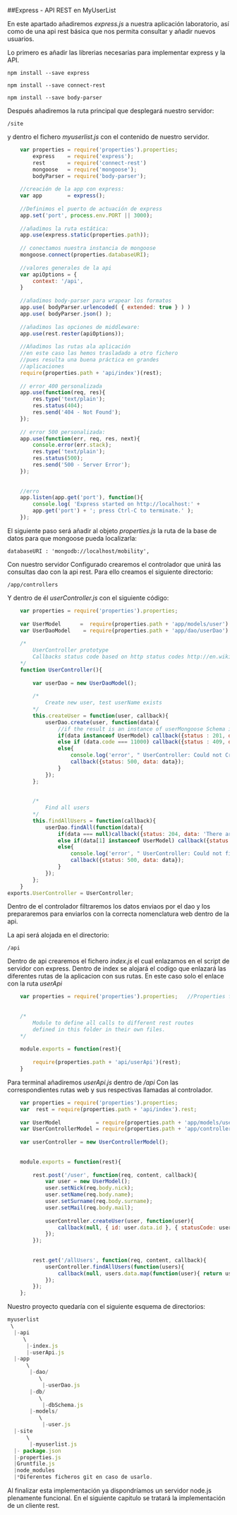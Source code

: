 ##Express - API REST en MyUserList

En este apartado añadiremos *express.js* a nuestra aplicación laboratorio, así como de una api rest básica que nos permita consultar y añadir nuevos usuarios.

Lo primero es añadir las librerias necesarias para implementar express y la API.

    npm install --save express
    
    npm install --save connect-rest

    npm install --save body-parser
    
Después añadiremos la ruta principal que desplegará nuestro servidor:

    /site
    
y dentro el fichero *myuserlist.js* con el contenido de nuestro servidor.

```javascript
    var properties = require('properties').properties;	  
        express    = require('express'); 	  				
        rest       = require('connect-rest') 
        mongoose   = require('mongoose');
    	bodyParser = require('body-parser');
    
    //creación de la app con express:	
    var app        = express();
    
    //Definimos el puerto de actuación de express
    app.set('port', process.env.PORT || 3000);
    
    //añadimos la ruta estática:
    app.use(express.static(properties.path)); 	
    
    // conectamos nuestra instancia de mongoose
    mongoose.connect(properties.databaseURI);
    
    //valores generales de la api
    var apiOptions = {
    	context: '/api',
    }
    
    //añadimos body-parser para wrapear los formatos
    app.use( bodyParser.urlencoded( { extended: true } ) )
    app.use( bodyParser.json() );
    
    //añadimos las opciones de middleware:
    app.use(rest.rester(apiOptions));
    
    //Añadimos las rutas ala aplicación
    //en este caso las hemos trasladado a otro fichero
    //pues resulta una buena práctica en grandes   
    //aplicaciones
    require(properties.path + 'api/index')(rest);
    
    // error 400 personalizada
    app.use(function(req, res){
    	res.type('text/plain');
    	res.status(404);
    	res.send('404 - Not Found');
    });
    
    // error 500 personalizada:
    app.use(function(err, req, res, next){
    	console.error(err.stack);
    	res.type('text/plain');
    	res.status(500);
    	res.send('500 - Server Error');
    });
    
    
    //erro
    app.listen(app.get('port'), function(){
    	console.log( 'Express started on http://localhost:' +
    	app.get('port') + '; press Ctrl-C to terminate.' );
    });
```
El siguiente paso será añadir al objeto *properties.js*
la ruta de la base de datos para que mongoose pueda localizarla:

    databaseURI : 'mongodb://localhost/mobility',
    
Con nuestro servidor Configurado crearemos el controlador que unirá las consultas dao con la api rest. Para ello creamos el siguiente directorio:

    /app/controllers
    
Y dentro de él *userController.js* con el siguiente código:

```javascript
    var properties = require('properties').properties;							//Import properties file
    	 	
    var UserModel  	   =  require(properties.path + 'app/models/user').User; 
    var UserDaoModel    = require(properties.path + 'app/dao/userDao').UserDao	
    
    /*
    	UserController prototype
    	Callbacks status code based on http status codes http://en.wikipedia.org/wiki/List_of_HTTP_status_codes.
    */
    function UserController(){
    
    	var userDao = new UserDaoModel();
    
    	/*	
    		Create new user, test userName exists
    	*/	
    	this.createUser = function(user, callback){
    		userDao.create(user, function(data){
    			//if the result is an instance of userMongoose Schema it was created:
    			if(data instanceof UserModel) callback({status : 201, data : data}); //If user has been created return correct value 201 and the user.
    			else if (data.code === 11000) callback({status : 409, data: 'this user already exist'});
    			else{
    				console.log('error', " UserController: Could not Create user:" + data);
    				callback({status: 500, data: data});
    			} 	
    		});
    	};
    	
    	
    	/*
    		Find all users
    	*/	
    	this.findAllUsers = function(callback){
        	userDao.findAll(function(data){
        		if(data === null)callback({status: 204, data: 'There are not users'});
        		else if(data[1] instanceof UserModel) callback({status : 200, data : data});
        		else{
    				console.log('error', " UserController: Could not find All users:" + data);
    				callback({status: 500, data: data});
    			} 	 
        	});
      	};
    }	
exports.UserController = UserController;
```

Dentro de el controlador filtraremos los datos enviaos por el dao y los prepararemos para enviarlos con la correcta nomenclatura web dentro de la api.

La api será alojada en el directorio:

    /api

Dentro de api crearemos el fichero *index.js* el cual enlazamos en el script de servidor con express. Dentro de index se alojará el codigo que enlazará las diferentes rutas de la aplicacion con sus rutas. En este caso solo el enlace con la ruta *userApi*

```javascript
    var properties = require('properties').properties;   //Properties file
    
    
    /*
    	Module to define all calls to different rest routes 
    	defined in this folder in their own files.
    */	
    
    module.exports = function(rest){
    
    	require(properties.path + 'api/userApi')(rest);
    }
```

Para terminal añadiremos *userApi.js* dentro de */api*
Con las correspondientes rutas web y sus respectivas llamadas al controlador.

```javascript
    var properties = require('properties').properties;
    var  rest = require(properties.path + 'api/index').rest;
    
    var UserModel           = require(properties.path + 'app/models/user').User;
    var UserControllerModel = require(properties.path + 'app/controllers/userController').UserController;
    
    var userController = new UserControllerModel();
    
    	
    module.exports = function(rest){
    
    	rest.post('/user', function(req, content, callback){
    		var user = new UserModel();
    		user.setNick(req.body.nick);
    		user.setName(req.body.name);
    		user.setSurname(req.body.surname);
    		user.setMail(req.body.mail);	
    
    		userController.createUser(user, function(user){
    			callback(null, { id: user.data.id }, { statusCode: user.status });
    		});	
    	});
    
    
        rest.get('/allUsers', function(req, content, callback){
    		userController.findAllUsers(function(users){
    			callback(null, users.data.map(function(user){ return user}), { statusCode: users.status } );
    		});	
    	});
    };
```

Nuestro proyecto quedaría con el siguiente esquema de directorios:

```javascript
myuserlist
 \
  |-api
     \
      |-index.js
      |-userApi.js
  |-app
      \
       |-dao/
          \ 
           |-userDao.js
       |-db/
          \
           |-dbSchema.js
       |-models/
          \
           |-user.js
  |-site
      \
       |-myuserlist.js    
  |- package.json
  |-properties.js	
  |Gruntfile.js
  |node_modules 
  |*Diferentes ficheros git en caso de usarlo.
```

Al finalizar esta implementación ya dispondríamos un servidor node.js plenamente funcional. En el siguiente capitulo se tratará la implementación de un cliente rest.


